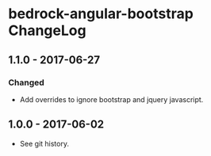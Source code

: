 # bedrock-angular-bootstrap ChangeLog

## 1.1.0 - 2017-06-27

### Changed
- Add overrides to ignore bootstrap and jquery javascript.

## 1.0.0 - 2017-06-02

- See git history.
